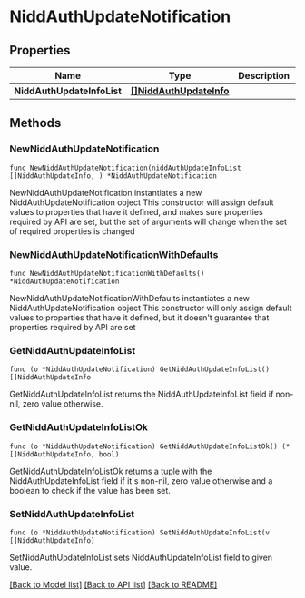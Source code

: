# NiddAuthUpdateNotification

## Properties

Name | Type | Description | Notes
------------ | ------------- | ------------- | -------------
**NiddAuthUpdateInfoList** | [**[]NiddAuthUpdateInfo**](NiddAuthUpdateInfo.md) |  | 

## Methods

### NewNiddAuthUpdateNotification

`func NewNiddAuthUpdateNotification(niddAuthUpdateInfoList []NiddAuthUpdateInfo, ) *NiddAuthUpdateNotification`

NewNiddAuthUpdateNotification instantiates a new NiddAuthUpdateNotification object
This constructor will assign default values to properties that have it defined,
and makes sure properties required by API are set, but the set of arguments
will change when the set of required properties is changed

### NewNiddAuthUpdateNotificationWithDefaults

`func NewNiddAuthUpdateNotificationWithDefaults() *NiddAuthUpdateNotification`

NewNiddAuthUpdateNotificationWithDefaults instantiates a new NiddAuthUpdateNotification object
This constructor will only assign default values to properties that have it defined,
but it doesn't guarantee that properties required by API are set

### GetNiddAuthUpdateInfoList

`func (o *NiddAuthUpdateNotification) GetNiddAuthUpdateInfoList() []NiddAuthUpdateInfo`

GetNiddAuthUpdateInfoList returns the NiddAuthUpdateInfoList field if non-nil, zero value otherwise.

### GetNiddAuthUpdateInfoListOk

`func (o *NiddAuthUpdateNotification) GetNiddAuthUpdateInfoListOk() (*[]NiddAuthUpdateInfo, bool)`

GetNiddAuthUpdateInfoListOk returns a tuple with the NiddAuthUpdateInfoList field if it's non-nil, zero value otherwise
and a boolean to check if the value has been set.

### SetNiddAuthUpdateInfoList

`func (o *NiddAuthUpdateNotification) SetNiddAuthUpdateInfoList(v []NiddAuthUpdateInfo)`

SetNiddAuthUpdateInfoList sets NiddAuthUpdateInfoList field to given value.



[[Back to Model list]](../README.md#documentation-for-models) [[Back to API list]](../README.md#documentation-for-api-endpoints) [[Back to README]](../README.md)


